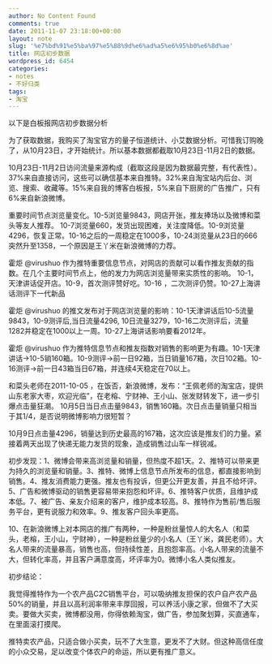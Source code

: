 ```yaml
---
author: No Content Found
comments: true
date: 2011-11-07 23:18:00+00:00
layout: note
slug: '%e7%bd%91%e5%ba%97%e5%88%9d%e6%ad%a5%e6%95%b0%e6%8d%ae'
title: 网店初步数据
wordpress_id: 6454
categories:
- notes
- 不好归类
tags:
- 淘宝
---
```


以下是白板报网店初步数据分析





为了获取数据，我购买了淘宝官方的量子恒道统计、小艾数据分析。可惜我订购晚了，从10月23日，才开始统计。所以基本数据都截取10月23日-11月2日的数据。





10月23日-11月2日访问流量来源构成（截取这段是因为数据最完整，有代表性）。37%来自直接访问，这些可以确信基本来自推特。32%来自淘宝站内后台、浏览、搜索、收藏等。15%来自我的博客白板报，5%来自下厨房的广告推广，只有6%来自新浪微博。





重要时间节点浏览量变化。10-5浏览量9843，网店开张，推友捧场以及微博和菜头等友人推荐。 10-7浏览量660，发货出现困难，关注度降低。10-9浏览量4296，恢复正常。10-16之后的一周稳定在1000多，10-24浏览量从23日的666突然升至1358，一个原因是王丫米在新浪微博的力荐。





霍炬 @virushuo 作为推特重要信息节点，对网店的贡献可以看作推友贡献的指数。在几个主要时间节点上，他的发力为网店浏览量带来实质性的影响。 10-1，天津讲话促开店。10-9，首次测评赞好吃。10-16 ，二次测评仍赞。10-27上海讲话测评下一代新品





霍炬 @virushuo 的推文发布对于网店浏览量的影响：10-1天津讲话后10-5流量9843，10-9测评后,当日流量4296, 10日流量3279，10-16二次测评后，流量1282并稳定在1000以上一周。10-27上海讲话影响要看2012年。





霍炬 @virushuo 作为推特信息节点和推友指数对销售的影响更为有趣。10-1天津讲话→10-5销160箱。10-9测评→前一日92箱，当日销量167箱，次日102箱。10-16测评→前一日43箱当日67箱，并连续4天稳定在70以上。





和菜头老师在2011-10-05 ，在饭否，新浪微博，发布：“王佩老师的淘宝店，提供山东老家大枣，欢迎光临”，在老榕、宁财神、王小山、张发财转发下，进一步引爆点击量狂潮。 10月5日当日点击量9843，销售160箱。次日点击量销量只相当于其1/4，是否说明微博影响力很短暂？





10月9日点击量4296，销量达到历史最高的167箱，这次应该是推友们的力量。紧接着两天出现了快递无能力发货的现象，造成销售过山车一样锐减。





初步发现：1、微博会带来高浏览量和销量，但热度不超1天。2、推特可以带来更为持久的浏览量和销量。3、推特、微博上信息节点所发布的信息，都直接影响到销售。4、推友消费能力更强。推友也有投诉，但更公开更友善，并且不给坏评。5、广告和微博驱动的销售更容易带来抱怨和坏评。6、推特客户优质，且维护成本低。7、被广告、亲友介绍来的客户，维护成本较高。8、推特作为售前/售后服务平台，更有说服力和效率。9、推友客户回头率更高。





10、在新浪微博上对本网店的推广有两种，一种是粉丝量惊人的大名人（和菜头，老榕，王小山，宁财神），一种是粉丝量少的小名人（王丫米，龚民老师）。大名人带来的流量暴高，销售也高，但持续性差，且抱怨率高。小名人带来的流量不大，但转化率高，并且客户满意度高，坏评率为0。微博小名人类似推友。





初步结论：





我觉得推特作为一个农产品C2C销售平台，可以吸纳推友担保的农户自产农产品50%的销量，并且以高利润率带来丰厚回报，可以养活小康之家，但做不了大买卖。要做大买卖，微博都没用，你得依赖淘宝，做广告，参加聚划算，买直通车，在里面滚打摸爬。





推特卖农产品，只适合做小买卖，玩不了大生意，更发不了大财。但这种高信任度的小众交易，足以改变个体农户的命运，所以更有推广意义。
